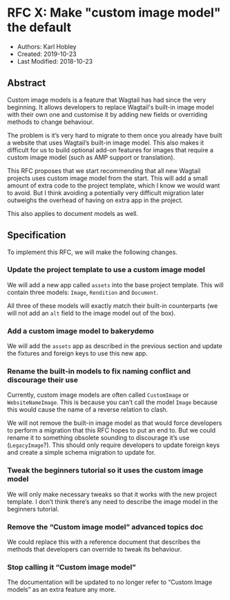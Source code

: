 # RFC X: Make "custom image model" the default

* Authors: Karl Hobley
* Created: 2019-10-23
* Last Modified: 2018-10-23

## Abstract

Custom image models is a feature that Wagtail has had since the very beginning. It allows developers to replace Wagtail's built-in image model with their own one and customise it by adding new fields or overriding methods to change behaviour.

The problem is it’s very hard to migrate to them once you already have built a website that uses Wagtail’s built-in image model. This also makes it difficult for us to build optional add-on features for images that require a custom image model (such as AMP support or translation).

This RFC proposes that we start recommending that all new Wagtail projects uses custom image model from the start. This will add a small amount of extra code to the project template, which I know we would want to avoid. But I think avoiding a potentially very difficult migration later outweighs the overhead of having on extra app in the project.

This also applies to document models as well.

## Specification

To implement this RFC, we will make the following changes.


### Update the project template to use a custom image model

We will add a new app called `assets` into the base project template. This will contain three models: `Image`, `Rendition` and `Document`.

All three of these models will exactly match their built-in counterparts (we will not add an `alt` field to the image model out of the box).


### Add a custom image model to bakerydemo

We will add the `assets` app as described in the previous section and update the fixtures and foreign keys to use this new app.


### Rename the built-in models to fix naming conflict and discourage their use

Currently, custom image models are often called `CustomImage` or `WebsiteNameImage`. This is because you can’t call the model `Image` because this would cause the name of a reverse relation to clash.

We will not remove the built-in image model as that would force developers to perform a migration that this RFC hopes to put an end to. But we could rename it to something obsolete sounding to discourage it’s use (`LegacyImage`?). This should only require developers to update foreign keys and create a simple schema migration to update for.


### Tweak the beginners tutorial so it uses the custom image model

We will only make necessary tweaks so that it works with the new project template. I don’t think there’s any need to describe the image model in the beginners tutorial.


### Remove the “Custom image model” advanced topics doc

We could replace this with a reference document that describes the methods that developers can override to tweak its behaviour.


### Stop calling it “Custom image model”

The documentation will be updated to no longer refer to “Custom Image models” as an extra feature any more.

